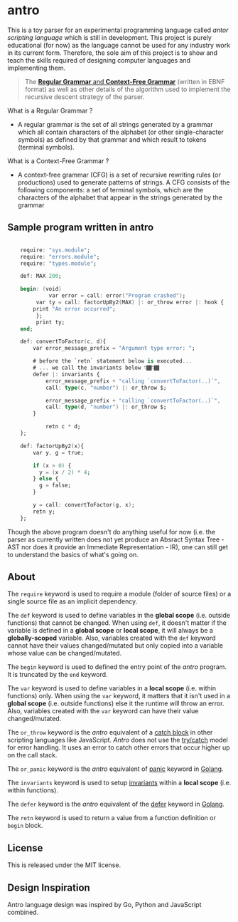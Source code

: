 # antro

This is a toy parser for an experimental programming language called _antor scripting language_ which is still in development. This project is purely educational (for now) as the language cannot be used for any industry work in its current form. Therefore, the sole aim of this project is to show and teach the skills required of designing computer languages and implementing them.

> The [**Regular Grammar** and **Context-Free Grammar**](https://github.com/coolandcodes/antro/blob/master/PARSER_ALGOS_AND_GRAMMAR.md) (written in EBNF format) as well as other details of the algorithm used to implement the recursive descent strategy of the parser.

What is a Regular Grammar ?

-  A regular grammar is the set of all strings generated by a grammar which all contain characters of the alphabet (or other single-character symbols) as defined by that grammar and which result to tokens (terminal symbols).

What is a Context-Free Grammar ?

- A context-free grammar (CFG) is a set of recursive rewriting rules (or productions) used to generate patterns of strings. A CFG consists of the following components: a set of terminal symbols, which are the characters of the alphabet that appear in the strings generated by the grammar

## Sample program written in antro

```ada

	require: "sys.module";
	require: "errors.module";
	require: "types.module";

	def: MAX 200;

	begin: (void)
             var error = call: error("Program crashed");
	     var ty = call: factorUpBy2(MAX) |: or_throw error |: hook {
		print "An error occurred";
	     };
	     print ty;
	end;

	def: convertToFactor(c, d){
		var error_message_prefix = "Argument type error: ";

		# before the `retn` statement below is executed...
		# ... we call the invariants below 👇🏾👇🏾
		defer |: invariants {
			error_message_prefix + "calling `convertToFactor(..)`",
			call: type(c, "number") |: or_throw $;

			error_message_prefix + "calling `convertToFactor(..)`",
			call: type(d, "number") |: or_throw $;
		}

	      	retn c * d;
	};

	def: factorUpBy2(x){
	  	var y, g = true;

		if (x > 0) {
		  y = (x / 2) * 4;
		} else {
		  g = false;
		}

		y = call: convertToFactor(g, x); 
		retn y;
	};

```

Though the above program doesn't do anything useful for now (i.e. the parser as currently written does not yet produce an Absract Syntax Tree - AST nor does it provide an Immediate Representation - IR), one can still get to understand the basics of what's going on.

## About

The `require` keyword is used  to  require a module (folder of source files) or a single source file as an implicit dependency.

The  `def`  keyword is used to define variables in the **global scope** (i.e. outside functions) that cannot be changed. When using `def`, it doesn't matter if the variable is defined in a **global scope** or **local scope**, it will always  be a **globally-scoped** variable. Also, variables created with the `def` keyword cannot have their values changed/mutated but only copied into a variable whose value can be changed/mutated.

The `begin` keyword is used to defined the entry point of the _antro_ program. It is truncated by the `end` keyword.

The `var` keyword is used to define variables in a **local scope** (i.e. within functions) only. When using the `var` keyword, it matters that it isn't used in a **global scope** (i.e. outside functions) else it the runtime will throw an error. Also, variables created with the `var` keyword can have their value changed/mutated.

The `or_throw` keyword is the _antro_ equivalent of a [catch block](https://www.geeksforgeeks.org/try-catch-block-in-programming/#what-is-a-catchexcept-block) in other scripting languages like JavaScript. _Antro_ does not use the [try/catch](https://medium.com/@puran.joshi307/how-it-works-try-catch-61e90b18140a) model for error handling. It uses an error to catch other errors that occur higher up on the call stack.

The  `or_panic` keyword is the _antro_ equivalent of [panic](https://gobyexample.com/panic) keyword in [Golang](https://go.dev/).

The `invariants` keyword is used to setup [invariants](https://softwareengineering.stackexchange.com/questions/32727/what-are-invariants-how-can-they-be-used-and-have-you-ever-used-it-in-your-pro) within a **local scope** (i.e. within functions).

The `defer` keyword is the _antro_ equivalent of the [defer](https://gobyexample.com/defer) keyword in [Golang](https://go.dev/).

The `retn` keyword is used to  return a value from a function definition or `begin` block.

## License 

This is released under the MIT license.

## Design Inspiration

Antro language design was inspired by Go, Python and JavaScript combined.
